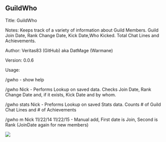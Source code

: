 ## GuildWho
Title: GuildWho

Notes: Keeps track of a variety of information about Guild Members. Guild Join Date, Rank Change Date, Kick Date,Who Kicked. Total Chat Lines and Achievements.

Author: Veritas83 (GitHub) aka DatMage (Warmane)

Version: 0.0.6

Usage:

/gwho - show help

/gwho Nick - Performs Lookup on saved data. Checks Join Date, Rank Change Date and, if it exists, Kick Date and by whom.

/gwho stats Nick - Preforms Lookup on saved Stats data. Counts # of Guild Chat Lines and # of Achievements

/gwho m Nick 11/22/14 11/22/15 - Manual add, First date is Join, Second is Rank (JoinDate again for new members)


<img src="http://i.imgur.com/ZXFcNZH.jpg">
